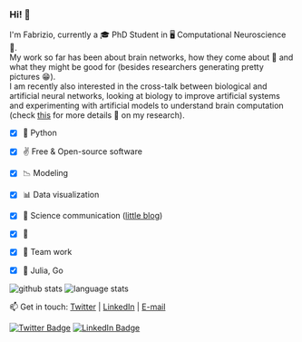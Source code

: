 ### Hi! 👋

I'm Fabrizio, currently a 🎓 PhD Student in 🖥️ Computational Neuroscience 🧠.  \
My work so far has been about brain networks, how they come about 🔭 and what they might be good for (besides researchers generating pretty pictures 😁). \
I am recently also interested in the cross-talk between biological and artificial neural networks, looking at biology to improve artificial systems and experimenting with artificial models to understand brain computation (check [this](https://fabridamicelli.github.io/blog/research/) for more details 🧐 on my research).

- [x] 🐍 Python
- [x] :v: Free & Open-source software 
- [x] :chart_with_downwards_trend: Modeling
- [x] :bar_chart: Data visualization
- [x] 📝 Science communication ([little blog](https://fabridamicelli.github.io/blog/))
- [x] :mate:
- [x] 👫 Team work 
- [x] 🌱 Julia, Go


![github stats](https://github-readme-stats.vercel.app/api?username=fabridamicelli&show_icons=true)
![language stats](https://github-readme-stats.vercel.app/api/top-langs/?username=fabridamicelli&layout=compact&hide=Jupyter%20Notebook)


📫 Get in touch: [Twitter](https://twitter.com/fabridamicelli) | [LinkedIn](https://www.linkedin.com/in/fabridamicelli) | [E-mail](mailto:fabridamicelli@gmail.com)

[![Twitter Badge](https://img.shields.io/twitter/follow/martinRenou?style=flat-square&logo=Twitter&logoColor=white&color=cornflowerblue)](https://twitter.com/fabridamicelli)
[![LinkedIn Badge](https://img.shields.io/badge/My-LinkedIn-blue?style=flat-square&logo=LinkedIn&logoColor=white&color=cornflowerblue)](https://www.linkedin.com/in/fabridamicelli)

<!--
**fabridamicelli/fabridamicelli** is a ✨ _special_ ✨ repository because its `README.md` (this file) appears on your GitHub profile.

Here are some ideas to get you started:

-  I’m currently working on ...
- 🌱 I’m currently learning ...
- 👯 I’m looking to collaborate on ...
- 🤔 I’m looking for help with ...
- 💬 Ask me about ...
- 📫 How to reach me: ...
- 😄 Pronouns: ...
- ⚡ Fun fact: ...
-->
